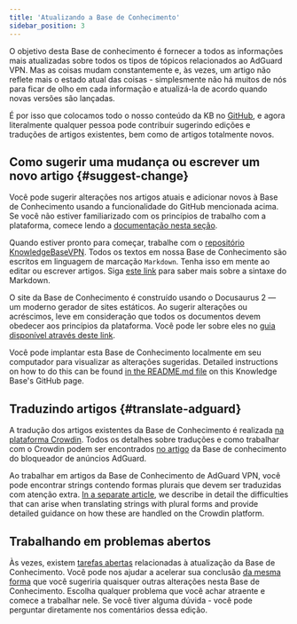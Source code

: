 ```yaml
---
title: 'Atualizando a Base de Conhecimento'
sidebar_position: 3
---
```


O objetivo desta Base de conhecimento é fornecer a todos as informações mais atualizadas sobre todos os tipos de tópicos relacionados ao AdGuard VPN. Mas as coisas mudam constantemente e, às vezes, um artigo não reflete mais o estado atual das coisas - simplesmente não há muitos de nós para ficar de olho em cada informação e atualizá-la de acordo quando novas versões são lançadas.

É por isso que colocamos todo o nosso conteúdo da KB no [GitHub](https://github.com/AdguardTeam/KnowledgeBaseVPN), e agora literalmente qualquer pessoa pode contribuir sugerindo edições e traduções de artigos existentes, bem como de artigos totalmente novos.

## Como sugerir uma mudança ou escrever um novo artigo {#suggest-change}

Você pode sugerir alterações nos artigos atuais e adicionar novos à Base de Conhecimento usando a funcionalidade do GitHub mencionada acima. Se você não estiver familiarizado com os princípios de trabalho com a plataforma, comece lendo a [documentação nesta seção](https://docs.github.com/en).

Quando estiver pronto para começar, trabalhe com o [repositório KnowledgeBaseVPN](https://github.com/AdguardTeam/KnowledgeBaseVPN). Todos os textos em nossa Base de Conhecimento são escritos em linguagem de marcação `Markdown`. Tenha isso em mente ao editar ou escrever artigos. Siga [este link](https://docs.github.com/en/get-started/writing-on-github/getting-started-with-writing-and-formatting-on-github/basic-writing-and-formatting-syntax) para saber mais sobre a sintaxe do Markdown.

O site da Base de Conhecimento é construído usando o Docusaurus 2 — um moderno gerador de sites estáticos. Ao sugerir alterações ou acréscimos, leve em consideração que todos os documentos devem obedecer aos princípios da plataforma. Você pode ler sobre eles no [guia disponível através deste link](https://docusaurus.io/docs/category/guides).

Você pode implantar esta Base de Conhecimento localmente em seu computador para visualizar as alterações sugeridas. Detailed instructions on how to do this can be found [in the README.md file](https://github.com/AdguardTeam/KnowledgeBaseVPN/blob/main/README) on this Knowledge Base's GitHub page.

## Traduzindo artigos {#translate-adguard}

A tradução dos artigos existentes da Base de Conhecimento é realizada [na plataforma Crowdin](https://crowdin.com/project/adguard-vpn-knowledge-base). Todos os detalhes sobre traduções e como trabalhar com o Crowdin podem ser encontrados [no artigo](https://adguard.com/kb/miscellaneous/contribute/translate/program/) da Base de conhecimento do bloqueador de anúncios AdGuard.

Ao trabalhar em artigos da Base de Conhecimento de AdGuard VPN, você pode encontrar strings contendo formas plurais que devem ser traduzidas com atenção extra. [In a separate article](https://adguard.com/kb/miscellaneous/contribute/translate/plural-forms/), we describe in detail the difficulties that can arise when translating strings with plural forms and provide detailed guidance on how these are handled on the Crowdin platform.

## Trabalhando em problemas abertos

Às vezes, existem [tarefas abertas](https://github.com/AdguardTeam/KnowledgeBaseVPN/issues/) relacionadas à atualização da Base de Conhecimento. Você pode nos ajudar a acelerar sua conclusão [da mesma forma](#suggest-change) que você sugeriria quaisquer outras alterações nesta Base de Conhecimento. Escolha qualquer problema que você achar atraente e comece a trabalhar nele. Se você tiver alguma dúvida - você pode perguntar diretamente nos comentários dessa edição.
